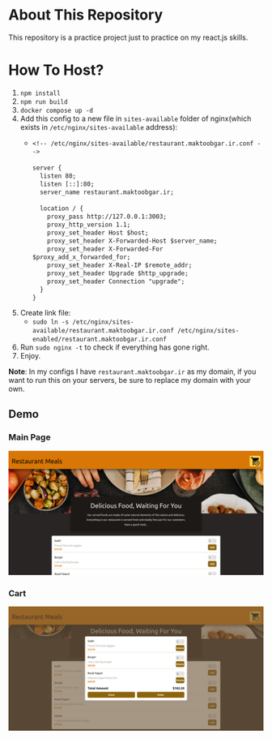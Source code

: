 # About This Repository

This repository is a practice project just to practice on my react.js skills.

# How To Host?

1. `npm install`
2. `npm run build`
3. `docker compose up -d`
4. Add this config to a new file in `sites-available` folder of nginx(which exists in `/etc/nginx/sites-available` address):
   * ```
     <!-- /etc/nginx/sites-available/restaurant.maktoobgar.ir.conf -->

     server {
       listen 80;
       listen [::]:80;
       server_name restaurant.maktoobgar.ir;

       location / {
         proxy_pass http://127.0.0.1:3003;
         proxy_http_version 1.1;
         proxy_set_header Host $host;
         proxy_set_header X-Forwarded-Host $server_name;
         proxy_set_header X-Forwarded-For $proxy_add_x_forwarded_for;
         proxy_set_header X-Real-IP $remote_addr;
         proxy_set_header Upgrade $http_upgrade;
         proxy_set_header Connection "upgrade";
       }
     }
     ```
5. Create link file:
   * `sudo ln -s /etc/nginx/sites-available/restaurant.maktoobgar.ir.conf /etc/nginx/sites-enabled/restaurant.maktoobgar.ir.conf`
6. Run `sudo nginx -t` to check if everything has gone right.
7. Enjoy.

**Note**: In my configs I have `restaurant.maktoobgar.ir` as my domain, if you want to run this on your servers, be sure to replace my domain with your own.

## Demo

### Main Page

![](/images/demo.png)

### Cart

![](/images/cart-demo.png)